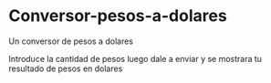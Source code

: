 # Conversor-pesos-a-dolares
Un conversor de pesos a dolares 

Introduce la cantidad de pesos luego dale a enviar y se mostrara tu resultado de pesos en dolares
